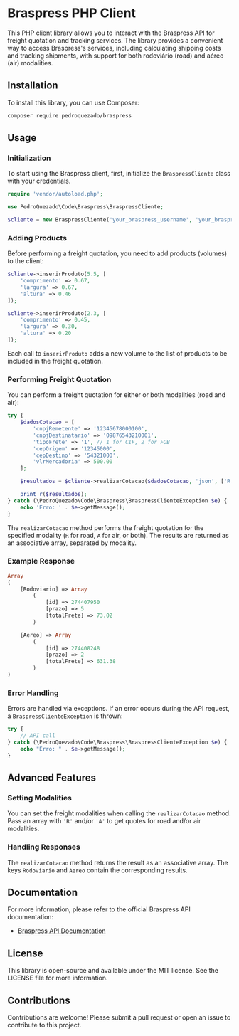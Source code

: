 # Braspress PHP Client

This PHP client library allows you to interact with the Braspress API for freight quotation and tracking services. The library provides a convenient way to access Braspress's services, including calculating shipping costs and tracking shipments, with support for both rodoviário (road) and aéreo (air) modalities.

## Installation

To install this library, you can use Composer:

```bash
composer require pedroquezado/braspress
```

## Usage

### Initialization

To start using the Braspress client, first, initialize the `BraspressCliente` class with your credentials.

```php
require 'vendor/autoload.php';

use PedroQuezado\Code\Braspress\BraspressCliente;

$cliente = new BraspressCliente('your_braspress_username', 'your_braspress_password');
```

### Adding Products

Before performing a freight quotation, you need to add products (volumes) to the client:

```php
$cliente->inserirProduto(5.5, [
    'comprimento' => 0.67,
    'largura' => 0.67,
    'altura' => 0.46
]);

$cliente->inserirProduto(2.3, [
    'comprimento' => 0.45,
    'largura' => 0.30,
    'altura' => 0.20
]);
```

Each call to `inserirProduto` adds a new volume to the list of products to be included in the freight quotation.

### Performing Freight Quotation

You can perform a freight quotation for either or both modalities (road and air):

```php
try {
    $dadosCotacao = [
        'cnpjRemetente' => '12345678000100',
        'cnpjDestinatario' => '09876543210001',
        'tipoFrete' => '1', // 1 for CIF, 2 for FOB
        'cepOrigem' => '12345000',
        'cepDestino' => '54321000',
        'vlrMercadoria' => 500.00
    ];

    $resultados = $cliente->realizarCotacao($dadosCotacao, 'json', ['R', 'A']);

    print_r($resultados);
} catch (\PedroQuezado\Code\Braspress\BraspressClienteException $e) {
    echo 'Erro: ' . $e->getMessage();
}
```

The `realizarCotacao` method performs the freight quotation for the specified modality (`R` for road, `A` for air, or both). The results are returned as an associative array, separated by modality.

### Example Response

```php
Array
(
    [Rodoviario] => Array
        (
            [id] => 274407950
            [prazo] => 5
            [totalFrete] => 73.02
        )

    [Aereo] => Array
        (
            [id] => 274408248
            [prazo] => 2
            [totalFrete] => 631.38
        )
)
```

### Error Handling

Errors are handled via exceptions. If an error occurs during the API request, a `BraspressClienteException` is thrown:

```php
try {
    // API call
} catch (\PedroQuezado\Code\Braspress\BraspressClienteException $e) {
    echo "Erro: " . $e->getMessage();
}
```

## Advanced Features

### Setting Modalities

You can set the freight modalities when calling the `realizarCotacao` method. Pass an array with `'R'` and/or `'A'` to get quotes for road and/or air modalities.

### Handling Responses

The `realizarCotacao` method returns the result as an associative array. The keys `Rodoviario` and `Aereo` contain the corresponding results.

## Documentation

For more information, please refer to the official Braspress API documentation:

- [Braspress API Documentation](https://api.braspress.com/home)

## License

This library is open-source and available under the MIT license. See the LICENSE file for more information.

## Contributions

Contributions are welcome! Please submit a pull request or open an issue to contribute to this project.
